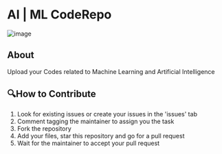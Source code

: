 # AI | ML CodeRepo
![image](https://user-images.githubusercontent.com/99472914/192144059-5cd0b329-f238-474b-b475-7385eaa35d05.png)

## About
Upload your Codes related to Machine Learning and Artificial Intelligence

## 🔍How to Contribute
1. Look for existing issues or create your issues in the 'issues' tab
2. Comment tagging the maintainer to assign you the task
3. Fork the repository
4. Add your files, star this repository and go for a pull request
5. Wait for the maintainer to accept your pull request

